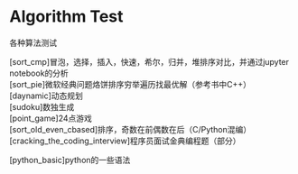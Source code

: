 # Algorithm Test
各种算法测试

[sort_cmp]冒泡，选择，插入，快速，希尔，归并，堆排序对比，并通过jupyter notebook的分析  
[sort_pie]微软经典问题烙饼排序穷举遍历找最优解（参考书中C++）  
[daynamic]动态规划  
[sudoku]数独生成  
[point_game]24点游戏  
[sort_old_even_cbased]排序，奇数在前偶数在后（C/Python混编）  
[cracking_the_coding_interview]程序员面试金典编程题（部分）  

[python_basic]python的一些语法  